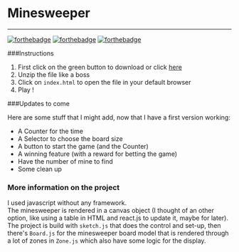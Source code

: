# Minesweeper
-------------

[![forthebadge](http://forthebadge.com/images/badges/built-with-love.svg)](http://forthebadge.com) [![forthebadge](http://forthebadge.com/images/badges/uses-js.svg)](http://forthebadge.com) [![forthebadge](http://forthebadge.com/images/badges/check-it-out.svg)](http://forthebadge.com) 

###Instructions

1. First click on the green button to download or click [here](https://github.com/Sylhare/Minesweeper/archive/master.zip)
2. Unzip the file like a boss
3. Click on `index.html` to open the file in your default browser
4. Play !

###Updates to come

Here are some stuff that I might add, now that I have a first version working:

- A Counter for the time
- A Selector to choose the board size
- A button to start the game (and the Counter)
- A winning feature (with a reward for betting the game)
- Have the number of mine to find
- Some clean up


### More information on the project

I used javascript without any framework.</br> 
The minesweeper is rendered in a canvas object (I thought of an other option, like using a table in HTML and react.js to update it, maybe for later).</br>
The project is build with `sketch.js` that does the control and set-up, then there's `Board.js` for the minesweeper board model that is rendered through a lot of zones in `Zone.js` which also have some logic for the display.